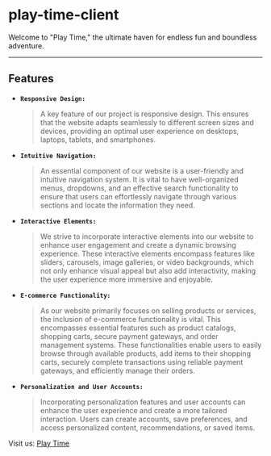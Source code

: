 # **play-time-client**

Welcome to "Play Time," the ultimate haven for endless fun and boundless adventure. 

***

## Features
* **` Responsive Design: `** 
  > A key feature of our project is responsive design. This ensures that the website adapts seamlessly to different screen sizes and devices, providing an optimal user experience on desktops, laptops, tablets, and smartphones.

* **` Intuitive Navigation: `** 
  > An essential component of our website is a user-friendly and intuitive navigation system. It is vital to have well-organized menus, dropdowns, and an effective search functionality to ensure that users can effortlessly navigate through various sections and locate the information they need.
* **` Interactive Elements: `** 
  > We strive to incorporate interactive elements into our website to enhance user engagement and create a dynamic browsing experience. These interactive elements encompass features like sliders, carousels, image galleries, or video backgrounds, which not only enhance visual appeal but also add interactivity, making the user experience more immersive and enjoyable.
* **` E-commerce Functionality: `** 
  > As our website primarily focuses on selling products or services, the inclusion of e-commerce functionality is vital. This encompasses essential features such as product catalogs, shopping carts, secure payment gateways, and order management systems. These functionalities enable users to easily browse through available products, add items to their shopping carts, securely complete transactions using reliable payment gateways, and efficiently manage their orders.
* **` Personalization and User Accounts: `** 
  >   Incorporating personalization features and user accounts can enhance the user experience and create a more tailored interaction. Users can create accounts, save preferences, and access personalized content, recommendations, or saved items.

Visit us:  [Play Time](https://play-time-ca.netlify.app/)
